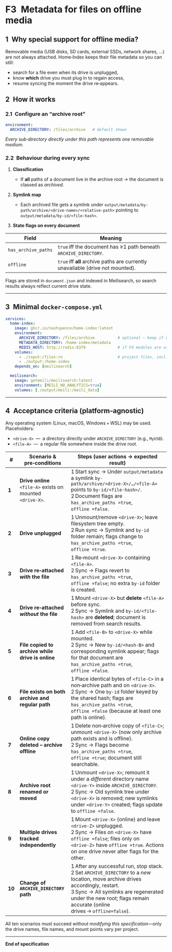 # F3 Metadata for files on offline media

## 1 Why special support for offline media?

Removable media (USB disks, SD cards, external SSDs, network shares, …) are not always attached.
Home‑Index keeps their file metadata so you can still:

* search for a file even when its drive is unplugged,
* know **which** drive you must plug in to regain access,
* resume syncing the moment the drive re‑appears.

## 2 How it works

### 2.1 Configure an “archive root”

```yaml
environment:
  ARCHIVE_DIRECTORY: /files/archive   # default shown
```

*Every sub‑directory directly under this path represents one removable medium.*

### 2.2 Behaviour during every sync

1. **Classification**

   * If **all** paths of a document live in the archive root → the document is classed as *archived*.
2. **Symlink map**

   * Each archived file gets a symlink under
     `output/metadata/by-path/archive/<drive-name>/<relative-path>`
     pointing to `output/metadata/by-id/<file-hash>`.
3. **State flags on every document**

| Field               | Meaning                                                                         |
| ------------------- | ------------------------------------------------------------------------------- |
| `has_archive_paths` | `true` iff the document has ≥1 path beneath `ARCHIVE_DIRECTORY`.                |
| `offline`           | `true` iff **all** archive paths are currently unavailable (drive not mounted). |

Flags are stored in `document.json` and indexed in Meilisearch, so search results always reflect current drive state.

---

## 3 Minimal `docker-compose.yml`

```yaml
services:
  home-index:
    image: ghcr.io/nashspence/home-index:latest
    environment:
      ARCHIVE_DIRECTORY: /files/archive          # optional – keep if using default
      METADATA_DIRECTORY: /home-index/metadata
      REDIS_HOST: http://redis:6379              # if F4 modules are used
    volumes:
      - ./input:/files:ro                        # project files, incl. /input/archive
      - ./output:/home-index
    depends_on: [meilisearch]

  meilisearch:
    image: getmeili/meilisearch:latest
    environment: [MEILI_NO_ANALYTICS=true]
    volumes: [./output/meili:/meili_data]
```

---

## 4 Acceptance criteria (platform‑agnostic)

Any operating system (Linux, macOS, Windows + WSL) may be used.
Placeholders:

* `<drive‑X>` — a directory directly under `ARCHIVE_DIRECTORY` (e.g., `MyUSB`).
* `<file‑A>` — a regular file somewhere inside the drive root.

| #      | Scenario & pre‑conditions                                     | Steps (user actions → expected result)                                                                                                                                                                                                                    |
| ------ | ------------------------------------------------------------- | --------------------------------------------------------------------------------------------------------------------------------------------------------------------------------------------------------------------------------------------------------- |
| **1**  | **Drive online**<br>`<file‑A>` exists on mounted `<drive‑X>`. | 1 Start sync → Under `output/metadata` a symlink `by-path/archive/<drive‑X>/…/<file‑A>` points to `by-id/<file-hash>/`.<br>2 Document flags are `has_archive_paths =true`, `offline =false`.                                                              |
| **2**  | **Drive unplugged**                                           | 1 Unmount/remove `<drive‑X>`; leave filesystem tree empty.<br>2 Run sync → Symlink and `by-id` folder remain; flags change to `has_archive_paths =true`, `offline =true`.                                                                                 |
| **3**  | **Drive re‑attached *with* the file**                         | 1 Re‑mount `<drive‑X>` containing `<file‑A>`.<br>2 Sync → Flags revert to `has_archive_paths =true`, `offline =false`; no extra `by-id` folder is created.                                                                                                |
| **4**  | **Drive re‑attached *without* the file**                      | 1 Mount `<drive‑X>` but **delete** `<file‑A>` before sync.<br>2 Sync → Symlink and `by-id/<file-hash>` are **deleted**; document is removed from search results.                                                                                          |
| **5**  | **File copied to archive while drive is online**              | 1 Add `<file‑B>` to `<drive‑X>` while mounted.<br>2 Sync → New `by-id/<hash‑B>` and corresponding symlink appear; flags for that document are `has_archive_paths =true`, `offline =false`.                                                                |
| **6**  | **File exists on both archive and regular path**              | 1 Place identical bytes of `<file‑C>` in a non‑archive path and on `<drive‑X>`.<br>2 Sync → One `by-id` folder keyed by the shared hash; flags are `has_archive_paths =true`, `offline =false` (because at least one path is online).                     |
| **7**  | **Online copy deleted – archive offline**                     | 1 Delete non‑archive copy of `<file‑C>`; unmount `<drive‑X>` (now only archive path exists and is offline).<br>2 Sync → Flags become `has_archive_paths =true`, `offline =true`; document still searchable.                                               |
| **8**  | **Archive root renamed or moved**                             | 1 Unmount `<drive‑X>`; remount it under a *different* directory name `<drive‑Y>` inside `ARCHIVE_DIRECTORY`.<br>2 Sync → Old symlink tree under `<drive‑X>` is removed; new symlinks under `<drive‑Y>` created; flags update to `offline =false`.         |
| **9**  | **Multiple drives tracked independently**                     | 1 Mount `<drive‑X>` (online) and leave `<drive‑Z>` unplugged.<br>2 Sync → Files on `<drive‑X>` have `offline =false`; files only on `<drive‑Z>` have `offline =true`. Actions on one drive never alter flags for the other.                               |
| **10** | **Change of `ARCHIVE_DIRECTORY` path**                        | 1 After any successful run, stop stack.<br>2 Set `ARCHIVE_DIRECTORY` to a *new* location, move archive drives accordingly, restart.<br>3 Sync → All symlinks are regenerated under the new root; flags remain accurate (online drives → `offline=false`). |

All ten scenarios must succeed *without modifying this specification*—only the drive names, file names, and mount points vary per project.

---

**End of specification**
